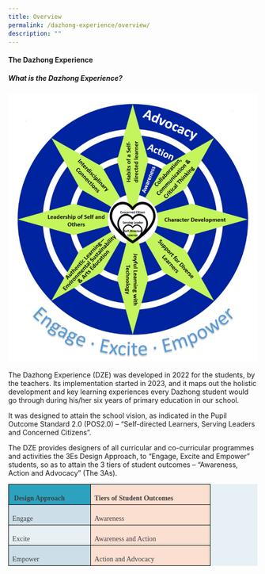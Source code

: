 ```yaml
---
title: Overview
permalink: /dazhong-experience/overview/
description: ""
---
```

#### The Dazhong Experience 

##### What is the Dazhong Experience?

![](/images/dzexp01.png)


The Dazhong Experience (DZE) was developed in 2022 for the students, by the teachers. Its implementation started in 2023, and it maps out the holistic development and key learning experiences every Dazhong student would go through during his/her six years of primary education in our school.

It was designed to attain the school vision, as indicated in the Pupil Outcome Standard 2.0 (POS2.0) – “Self-directed Learners, Serving Leaders and Concerned Citizens”. 

The DZE provides designers of all curricular and co-curricular programmes and activities the 3Es Design Approach, to “Engage, Excite and Empower” students, so as to attain the 3 tiers of student outcomes – “Awareness, Action and Advocacy” (The 3As).



<table class="MsoNormalTable" border="0" cellspacing="0" cellpadding="0" style="background:#E7F0F4;border-collapse:collapse;mso-yfti-tbllook:1184"><tbody><tr style="mso-yfti-irow:0;mso-yfti-firstrow:yes;height:8.25pt"><td width="151" valign="top" style="width:113.4pt;border:solid black 1.0pt;
  background:#2DA2BF;padding:3.0pt 5.25pt 3.0pt 5.25pt;height:8.25pt"><p class="MsoNormal" style="margin-bottom:0in;line-height:normal"><b><span lang="EN-GB" style="font-family:&quot;Georgia&quot;,serif;mso-fareast-font-family:Georgia;
  mso-bidi-font-family:Georgia;color:#414042;mso-ansi-language:EN-GB">&nbsp;Design Approach</span></b></p></td><td width="227" valign="top" style="width:170.1pt;border:solid black 1.0pt;
  border-left:none;mso-border-left-alt:solid black 1.0pt;background:#FBDFD0;
  padding:3.0pt 5.25pt 3.0pt 5.25pt;height:8.25pt"><p class="MsoNormal" style="margin-bottom:0in;line-height:normal"><b><span lang="EN-GB" style="font-family:&quot;Georgia&quot;,serif;mso-fareast-font-family:Georgia;
  mso-bidi-font-family:Georgia;color:#414042;mso-ansi-language:EN-GB">Tiers of Student Outcomes</span></b></p></td></tr><tr style="mso-yfti-irow:1;height:9.45pt"><td width="151" valign="top" style="width:113.4pt;border:solid black 1.0pt;
  border-top:none;mso-border-top-alt:solid black 1.0pt;background:#CCDFE8;
  padding:3.0pt 5.25pt 3.0pt 5.25pt;height:9.45pt"><p class="MsoNormal" style="margin-bottom:0in;line-height:normal"><span lang="EN-GB" style="font-family:&quot;Georgia&quot;,serif;mso-fareast-font-family:Georgia;
  mso-bidi-font-family:Georgia;color:#414042;mso-ansi-language:EN-GB">Engage</span></p></td><td width="227" valign="top" style="width:170.1pt;border-top:none;border-left:
  none;border-bottom:solid black 1.0pt;border-right:solid black 1.0pt;
  mso-border-top-alt:solid black 1.0pt;mso-border-left-alt:solid black 1.0pt;
  background:#FBDFD0;padding:3.0pt 5.25pt 3.0pt 5.25pt;height:9.45pt"><p class="MsoNormal" style="margin-bottom:0in;line-height:normal"><span lang="EN-GB" style="font-family:&quot;Georgia&quot;,serif;mso-fareast-font-family:Georgia;
  mso-bidi-font-family:Georgia;color:#414042;mso-ansi-language:EN-GB">Awareness</span></p></td></tr><tr style="mso-yfti-irow:2;height:10.45pt"><td width="151" valign="top" style="width:113.4pt;border:solid black 1.0pt;
  border-top:none;mso-border-top-alt:solid black 1.0pt;padding:3.0pt 5.25pt 3.0pt 5.25pt;
  height:10.45pt"><p class="MsoNormal" style="margin-bottom:0in;line-height:normal"><span lang="EN-GB" style="font-family:&quot;Georgia&quot;,serif;mso-fareast-font-family:Georgia;
  mso-bidi-font-family:Georgia;color:#414042;mso-ansi-language:EN-GB">Excite</span></p></td><td width="227" valign="top" style="width:170.1pt;border-top:none;border-left:
  none;border-bottom:solid black 1.0pt;border-right:solid black 1.0pt;
  mso-border-top-alt:solid black 1.0pt;mso-border-left-alt:solid black 1.0pt;
  background:#FBDFD0;padding:3.0pt 5.25pt 3.0pt 5.25pt;height:10.45pt"><p class="MsoNormal" style="margin-bottom:0in;line-height:normal"><span lang="EN-GB" style="font-family:&quot;Georgia&quot;,serif;mso-fareast-font-family:Georgia;
  mso-bidi-font-family:Georgia;color:#414042;mso-ansi-language:EN-GB">Awareness and Action</span></p></td></tr><tr style="mso-yfti-irow:3;mso-yfti-lastrow:yes;height:10.75pt"><td width="151" valign="top" style="width:113.4pt;border:solid black 1.0pt;
  border-top:none;mso-border-top-alt:solid black 1.0pt;background:#CCDFE8;
  padding:3.0pt 5.25pt 3.0pt 5.25pt;height:10.75pt"><p class="MsoNormal" style="margin-bottom:0in;line-height:normal"><span lang="EN-GB" style="font-family:&quot;Georgia&quot;,serif;mso-fareast-font-family:Georgia;
  mso-bidi-font-family:Georgia;color:#414042;mso-ansi-language:EN-GB">Empower</span></p></td><td width="227" valign="top" style="width:170.1pt;border-top:none;border-left:
  none;border-bottom:solid black 1.0pt;border-right:solid black 1.0pt;
  mso-border-top-alt:solid black 1.0pt;mso-border-left-alt:solid black 1.0pt;
  background:#FBDFD0;padding:3.0pt 5.25pt 3.0pt 5.25pt;height:10.75pt"><p class="MsoNormal" style="margin-bottom:0in;line-height:normal"><span lang="EN-GB" style="font-family:&quot;Georgia&quot;,serif;mso-fareast-font-family:Georgia;
  mso-bidi-font-family:Georgia;color:#414042;mso-ansi-language:EN-GB">Action and Advocacy</span></p></td></tr></tbody></table>